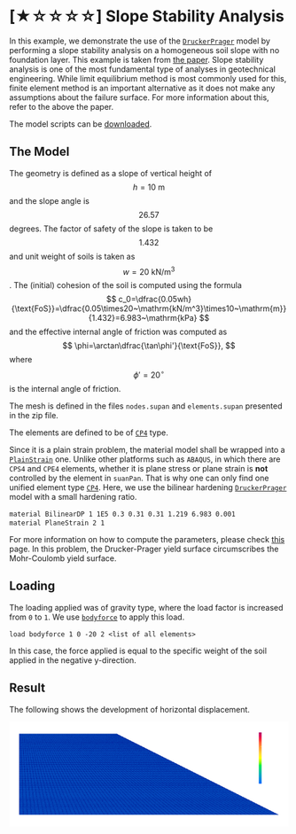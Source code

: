 # [★☆☆☆☆] Slope Stability Analysis

In this example, we demonstrate the use of the [`DruckerPrager`](../../Library/Material/Material3D/DruckerPrager/NonlinearDruckerPrager.md) model by performing a slope stability analysis on a homogeneous soil slope with no foundation layer.
This example is taken from [the paper](https://www.icevirtuallibrary.com/doi/abs/10.1680/geot.1999.49.3.387).
Slope stability analysis is one of the most fundamental type of analyses in geotechnical engineering.
While limit equilibrium method is most commonly used for this, finite element method is an important alternative as it does not make any assumptions about the failure surface.
For more information about this, refer to the above the paper.

The model scripts can be [downloaded](slope-analysis.zip).

## The Model

The geometry is defined as a slope of vertical height of $$h=10~\mathrm{m}$$ and the slope angle is $$26.57$$ degrees.
The factor of safety of the slope is taken to be $$1.432$$ and unit weight of soils is taken as $$w=20~\mathrm{kN/m^3}$$.
The (initial) cohesion of the soil is computed using the formula
$$
c_0=\dfrac{0.05wh}{\text{FoS}}=\dfrac{0.05\times20~\mathrm{kN/m^3}\times10~\mathrm{m}}{1.432}=6.983~\mathrm{kPa}
$$
and the effective internal angle of friction was computed as
$$
\phi=\arctan\dfrac{\tan\phi'}{\text{FoS}},
$$
where $$\phi'=20^\circ$$ is the internal angle of friction.  

The mesh is defined in the files `nodes.supan` and `elements.supan` presented in the zip file.

The elements are defined to be of [`CP4`](../../Library/Element/Membrane/Plane/CP4.md) type.

Since it is a plain strain problem, the material model shall be wrapped into a [`PlainStrain`](../../Library//Material/Wrapper/PlaneStrain.md) one.
Unlike other platforms such as `ABAQUS`, in which there are `CPS4` and `CPE4` elements, whether it is plane stress or plane strain is **not** controlled by the element in `suanPan`.
That is why one can only find one unified element type [`CP4`](../../Library/Element/Membrane/Plane/CP4.md).
Here, we use the bilinear hardening [`DruckerPrager`](../../Library/Material/Material3D/DruckerPrager/BilinearDP.md) model with a small hardening ratio.

```text
material BilinearDP 1 1E5 0.3 0.31 0.31 1.219 6.983 0.001
material PlaneStrain 2 1
```

For more information on how to compute the parameters, please check [this](../../Library/Material/Material3D/DruckerPrager/NonlinearDruckerPrager.md) page.
In this problem, the Drucker-Prager yield surface circumscribes the Mohr-Coulomb yield surface. 

## Loading

The loading applied was of gravity type, where the load factor is increased from `0` to `1`.
We use [`bodyforce`](../../Collection/Define/load.md#body-force) to apply this load.

```text
load bodyforce 1 0 -20 2 <list of all elements>
```

In this case, the force applied is equal to the specific weight of the soil applied in the negative y-direction. 

## Result

The following shows the development of horizontal displacement.

![horizontal displacement](slope-analysis.gif)
